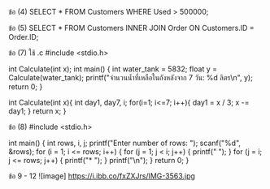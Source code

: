 ข้อ (4)  SELECT * FROM Customers
        WHERE Used > 500000;

ข้อ (5)  SELECT * FROM Customers
INNER JOIN Order ON Customers.ID = Order.ID;

ข้อ (7) ใช้ .c 
#include <stdio.h>

int Calculate(int x);
int main() {
    int water_tank = 5832;
    float y = Calculate(water_tank);
    printf("จำนวนน้ำที่เหลือในถังหลังจาก 7 วัน: %d ลิตร\n", y);
    return 0;
}

int Calculate(int x){
    int day1, day7, i;
    for(i=1; i<=7; i++){
        day1 = x / 3;
        x -= day1; 
    }
    return x;
}

ข้อ (8)
#include <stdio.h>

int main() {
    int rows, i, j;
    printf("Enter number of rows: ");
    scanf("%d", &rows);
    for (i = 1; i <= rows; i++) {
        for (j = 1; j < i; j++) {
            printf(" ");
        }
        for (j = i; j <= rows; j++) {
            printf("* ");
        }
        printf("\n");
    }
    return 0;
}


ข้อ 9 - 12 ![image] https://i.ibb.co/fxZXJrs/IMG-3563.jpg
